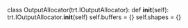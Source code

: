 class OutputAllocator(trt.IOutputAllocator):
    def __init__(self):
        trt.IOutputAllocator.__init__(self)
        self.buffers = {}
        self.shapes = {}
